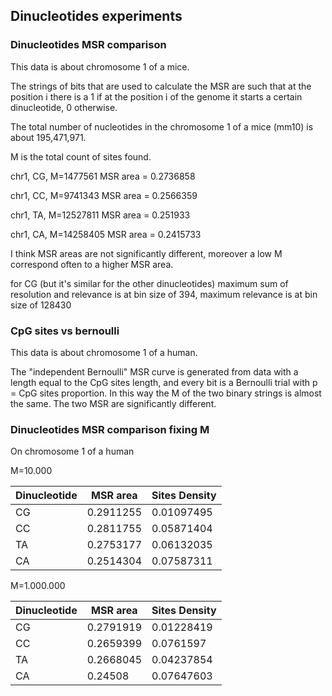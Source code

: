 ## Dinucleotides experiments

### Dinucleotides MSR comparison
This data is about chromosome 1 of a mice.

The strings of bits that are used to calculate the MSR are such that at the position i there is a 1 if at the position i of the genome it starts a certain dinucleotide, 0 otherwise.

The total number of nucleotides in the chromosome 1 of a mice (mm10) is about 195,471,971.

M is the total count of sites found.

chr1, CG, M=1477561	MSR area = 0.2736858

chr1, CC, M=9741343	MSR area = 0.2566359

chr1, TA, M=12527811	MSR area = 0.251933

chr1, CA, M=14258405	MSR area = 0.2415733

I think MSR areas are not significantly different, moreover a low M correspond often to a higher MSR area.

for CG (but it's similar for the other dinucleotides)
maximum sum of resolution and relevance is at bin size of 394,
maximum relevance is at bin size of 128430

### CpG sites vs bernoulli
This data is about chromosome 1 of a human.

The "independent Bernoulli" MSR curve is generated from data with a length equal to the CpG sites length, and every bit is a Bernoulli trial with p = CpG sites proportion. In this way the M of the two binary strings is almost the same.
The two MSR are significantly different.


### Dinucleotides MSR comparison fixing M

On chromosome 1 of a human

M=10.000

|Dinucleotide	|MSR area	|Sites Density|
|---------------|---------------|-------------|
|CG		|0.2911255	|0.01097495   |
|CC		|0.2811755	|0.05871404   |
|TA		|0.2753177	|0.06132035   |
|CA		|0.2514304	|0.07587311   |



M=1.000.000

|Dinucleotide	|MSR area	|Sites Density|
|---------------|---------------|-------------|
|CG		|0.2791919	|0.01228419   |
|CC		|0.2659399	|0.0761597    |
|TA		|0.2668045	|0.04237854   |
|CA		|0.24508	|0.07647603   |

